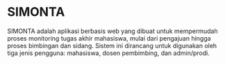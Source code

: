 # SIMONTA
SIMONTA adalah aplikasi berbasis web yang dibuat untuk mempermudah proses monitoring tugas akhir mahasiswa, mulai dari pengajuan hingga proses bimbingan dan sidang. Sistem ini dirancang untuk digunakan oleh tiga jenis pengguna: mahasiswa, dosen pembimbing, dan admin/prodi.
